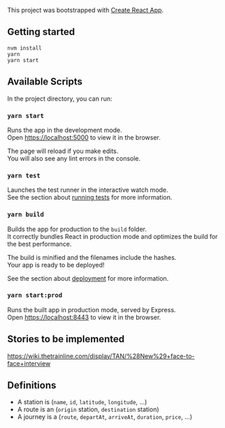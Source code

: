 This project was bootstrapped with [Create React App](https://github.com/facebook/create-react-app).

## Getting started

    nvm install
    yarn
    yarn start

## Available Scripts

In the project directory, you can run:

### `yarn start`

Runs the app in the development mode.<br />
Open [https://localhost:5000](https://localhost:5000) to view it in the browser.

The page will reload if you make edits.<br />
You will also see any lint errors in the console.

### `yarn test`

Launches the test runner in the interactive watch mode.<br />
See the section about [running tests](https://facebook.github.io/create-react-app/docs/running-tests) for more information.

### `yarn build`

Builds the app for production to the `build` folder.<br />
It correctly bundles React in production mode and optimizes the build for the best performance.

The build is minified and the filenames include the hashes.<br />
Your app is ready to be deployed!

See the section about [deployment](https://facebook.github.io/create-react-app/docs/deployment) for more information.

### `yarn start:prod`

Runs the built app in production mode, served by Express.<br />
Open [https://localhost:8443](https://localhost:8443) to view it in the browser.

## Stories to be implemented

https://wiki.thetrainline.com/display/TAN/%28New%29+face-to-face+interview

## Definitions
- A station is (`name`, `id`, `latitude`, `longitude`, ...)
- A route is an (`origin` station, `destination` station)
- A journey is a (`route`, `departAt`, `arriveAt`, `duration`, `price`, ...)